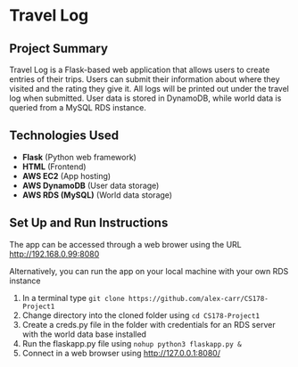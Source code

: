 # Travel Log

## Project Summary

Travel Log is a Flask-based web application that allows users to create entries of their trips. Users can submit their information about where they visited and the rating they give it. All logs will be printed out under the travel log when submitted. User data is stored in DynamoDB, while world data is queried from a MySQL RDS instance.

## Technologies Used

- **Flask** (Python web framework)  
- **HTML** (Frontend)  
- **AWS EC2** (App hosting)  
- **AWS DynamoDB** (User data storage)  
- **AWS RDS (MySQL)** (World data storage)  

## Set Up and Run Instructions
The app can be accessed through a web brower using the URL http://192.168.0.99:8080

Alternatively, you can run the app on your local machine with your own RDS instance
1. In a terminal type `git clone https://github.com/alex-carr/CS178-Project1`
2. Change directory into the cloned folder using `cd CS178-Project1`
3. Create a creds.py file in the folder with credentials for an RDS server with the world data base installed
4. Run the flaskapp.py file using `nohup python3 flaskapp.py &`
5. Connect in a web browser using http://127.0.0.1:8080/

